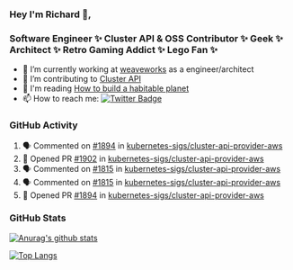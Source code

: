 ### Hey I'm Richard 👋, 

<h3 align="left">Software Engineer ✨ Cluster API & OSS Contributor ✨ Geek ✨ Architect ✨ Retro Gaming Addict ✨ Lego Fan ✨</h3>

- 🔭 I’m currently working at [weaveworks](https://github.com/weaveworks) as a engineer/architect
- 👯 I’m contributing to [Cluster API](https://github.com/kubernetes-sigs/cluster-api-provider-aws/pulls?q=is%3Aissue+is%3Apr+author%3Arichardcase+)
- 💬 I'm reading [How to build a habitable planet](https://www.amazon.co.uk/How-Build-Habitable-Planet-Humankind/dp/0691140065)
- 📫 How to reach me: [![Twitter Badge](https://img.shields.io/badge/-@fruit_case-00acee?style=flat&logo=Twitter&logoColor=white)](https://twitter.com/intent/follow?screen_name=fruit_case "Follow on Twitter")

### GitHub Activity 

<!--START_SECTION:activity-->
1. 🗣 Commented on [#1894](https://github.com//kubernetes-sigs/cluster-api-provider-aws/issues/1894) in [kubernetes-sigs/cluster-api-provider-aws](https://github.com//kubernetes-sigs/cluster-api-provider-aws)
2. 💪 Opened PR [#1902](https://github.com//kubernetes-sigs/cluster-api-provider-aws/pull/1902) in [kubernetes-sigs/cluster-api-provider-aws](https://github.com//kubernetes-sigs/cluster-api-provider-aws)
3. 🗣 Commented on [#1815](https://github.com//kubernetes-sigs/cluster-api-provider-aws/issues/1815) in [kubernetes-sigs/cluster-api-provider-aws](https://github.com//kubernetes-sigs/cluster-api-provider-aws)
4. 🗣 Commented on [#1815](https://github.com//kubernetes-sigs/cluster-api-provider-aws/issues/1815) in [kubernetes-sigs/cluster-api-provider-aws](https://github.com//kubernetes-sigs/cluster-api-provider-aws)
5. 💪 Opened PR [#1894](https://github.com//kubernetes-sigs/cluster-api-provider-aws/pull/1894) in [kubernetes-sigs/cluster-api-provider-aws](https://github.com//kubernetes-sigs/cluster-api-provider-aws)
<!--END_SECTION:activity-->

### GitHub Stats

[![Anurag's github stats](https://github-readme-stats.vercel.app/api?username=richardcase&count_private=true&show_icons=true)](https://github.com/anuraghazra/github-readme-stats)

[![Top Langs](https://github-readme-stats.vercel.app/api/top-langs/?username=richardcase&hide=html&layout=compact)](https://github.com/anuraghazra/github-readme-stats)
